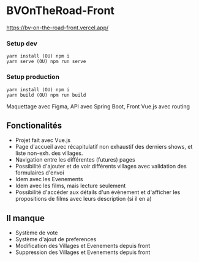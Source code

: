 # BVOnTheRoad-Front

https://bv-on-the-road-front.vercel.app/

### Setup dev
```
yarn install (OU) npm i 
yarn serve (OU) npm run serve
```
### Setup production
```
yarn install (OU) npm i 
yarn build (OU) npm run build
```

Maquettage avec Figma,
API avec Spring Boot,
Front Vue.js avec routing
## Fonctionalités

- Projet fait avec Vue.js
- Page d'accueil avec récapitulatif non exhaustif des derniers shows, et liste non-exh. des villages.
- Navigation entre les différentes (futures) pages
- Possibilité d'ajouter et de voir différents villages avec validation des formulaires d'envoi
- Idem avec les Evenements
- Idem avec les films, mais lecture seulement
- Possibilité d'accéder aux détails d'un évènement et d'afficher les propositions de films avec leurs description (si il en a)

## Il manque

- Système de vote
- Système d'ajout de preferences
- Modification des Villages et Evenements depuis front
- Suppression des Villages et Evenements depuis front
